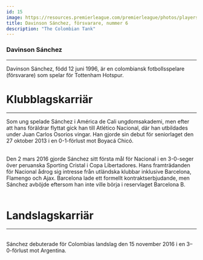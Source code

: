 ```yaml
---
id: 15
image: https://resources.premierleague.com/premierleague/photos/players/250x250/p173904.png
title: Davinson Sánchez, försvarare, nummer 6
description: "The Colombian Tank"
---
```


### Davinson Sánchez
---
Davinson Sánchez, född 12 juni 1996, är en colombiansk fotbollsspelare (försvarare) som spelar för Tottenham Hotspur.
# Klubblagskarriär
---
 Som ung spelade Sánchez i América de Cali ungdomsakademi, men efter att hans föräldrar flyttat gick han till Atlético Nacional, där han utbildades under Juan Carlos Osorios vingar. Han gjorde sin debut för seniorlaget den 27 oktober 2013 i en 0-1-förlust mot Boyacá Chicó. <br> <br>

 Den 2 mars 2016 gjorde Sánchez sitt första mål för Nacional i en 3-0-seger över peruanska Sporting Cristal i Copa Libertadores. Hans framträdanden för Nacional ådrog sig intresse från utländska klubbar inklusive Barcelona, Flamengo och Ajax. Barcelona lade ett formellt kontraktserbjudande, men Sánchez avböjde eftersom han inte ville börja i reservlaget Barcelona B.<br><br>

 # Landslagskarriär 
 ---
 <br >Sánchez debuterade för Colombias landslag den 15 november 2016 i en 3–0-förlust mot Argentina.